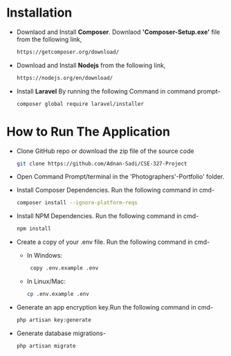
# Installation

- Downlaod and Install **Composer**. Downlaod **'Composer-Setup.exe'** file from the following link,
  ```bash
  https://getcomposer.org/download/
  ```
- Download and Install **Nodejs** from the following link,
  ```bash
  https://nodejs.org/en/download/
  ```
- Install **Laravel** By running the following Command in command prompt-
  ```bash
  composer global require laravel/installer
  ```
  
# How to Run The Application
- Clone GitHub repo or download the zip file of the source code
  ```bash
  git clone https://github.com/Adnan-Sadi/CSE-327-Project
  ```
- Open Command Prompt/terminal in the 'Photographers'-Portfolio' folder.
- Install Composer Dependencies. Run the following command in cmd-
   ```bash
   composer install --ignore-platform-reqs
   ```
- Install NPM Dependencies. Run the following command in cmd-
   ```bash
   npm install
   ```
- Create a copy of your .env file. Run the following command in cmd-
  - In Windows:
    ```bash
     copy .env.example .env
     ```
  - In Linux/Mac:
     ```bash
     cp .env.example .env
     ```
     
- Generate an app encryption key.Run the following command in cmd-
  ```bash
  php artisan key:generate
  ```
  
- Generate database migrations-
  ```bash
  php artisan migrate
  ```
